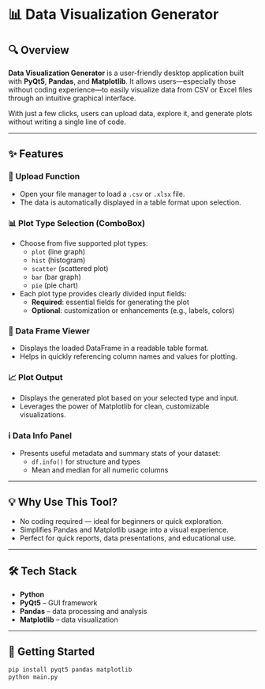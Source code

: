 # 📊 Data Visualization Generator

## 🔍 Overview
**Data Visualization Generator** is a user-friendly desktop application built with **PyQt5**, **Pandas**, and **Matplotlib**. It allows users—especially those without coding experience—to easily visualize data from CSV or Excel files through an intuitive graphical interface.

With just a few clicks, users can upload data, explore it, and generate plots without writing a single line of code.

---

## ✨ Features

### 📁 Upload Function  
- Open your file manager to load a `.csv` or `.xlsx` file.  
- The data is automatically displayed in a table format upon selection.

### 📊 Plot Type Selection (ComboBox)  
- Choose from five supported plot types:
  - `plot` (line graph)
  - `hist` (histogram)
  - `scatter` (scattered plot)
  - `bar` (bar graph)
  - `pie` (pie chart)
- Each plot type provides clearly divided input fields:
  - **Required**: essential fields for generating the plot  
  - **Optional**: customization or enhancements (e.g., labels, colors)

### 🧾 Data Frame Viewer  
- Displays the loaded DataFrame in a readable table format.
- Helps in quickly referencing column names and values for plotting.

### 📈 Plot Output  
- Displays the generated plot based on your selected type and input.
- Leverages the power of Matplotlib for clean, customizable visualizations.

### ℹ️ Data Info Panel  
- Presents useful metadata and summary stats of your dataset:
  - `df.info()` for structure and types
  - Mean and median for all numeric columns

---

## 💡 Why Use This Tool?
- No coding required — ideal for beginners or quick exploration.
- Simplifies Pandas and Matplotlib usage into a visual experience.
- Perfect for quick reports, data presentations, and educational use.

---

## 🛠️ Tech Stack
- **Python**
- **PyQt5** – GUI framework
- **Pandas** – data processing and analysis
- **Matplotlib** – data visualization

---

## 🚀 Getting Started

```bash
pip install pyqt5 pandas matplotlib
python main.py
